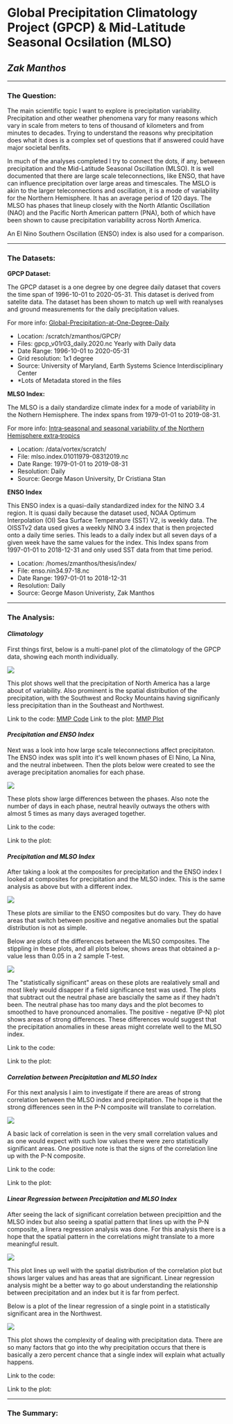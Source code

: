# Global Precipitation Climatology Project (GPCP) & Mid-Latitude Seasonal Ocsilation (MLSO)
## *Zak Manthos*
***
### The Question:
The main scientific topic I want to explore is precipitation variability. Precipitation and other weather phenomena vary for many reasons which vary in scale from meters to tens of thousand of kilometers and from minutes to decades. Trying to understand the reasons why precipitation does what it does is a complex set of questions that if answered could have major societal benfits.

In much of the analyses completed I try to connect the dots, if any, between precipitation and the Mid-Latitude Seasonal Oscillation (MLSO). It is well documented that there are large scale teleconnections, like ENSO, that have can influence precipitation over large areas and timescales. The MSLO is akin to the larger teleconnections and oscillation, it is a mode of variability for the Northern Hemisphere. It has an average period of 120 days. The MLSO has phases that lineup closely with the North Atlantic Oscillation (NAO) and the Pacific North American pattern (PNA), both of which have been shown to cause precipitation variability across North America.

An El Nino Southern Oscillation (ENSO) index is also used for a comparison.

***

### The Datasets:
**GPCP Dataset:**

The GPCP dataset is a one degree by one degree daily dataset that covers the time span of 1996-10-01 to 2020-05-31. This dataset is derived from satelite data. The dataset has been shown to match up well with reanalyses and ground measurements for the daily precipitation values. 

For more info: [Global-Precipitation-at-One-Degree-Daily](https://journals.ametsoc.org/jhm/article/2/1/36/4943/Global-Precipitation-at-One-Degree-Daily)
    
 - Location: /scratch/zmanthos/GPCP/
 - Files: gpcp_v01r03_daily.2020.nc  Yearly with Daily data
 - Date Range: 1996-10-01 to 2020-05-31
 - Grid resolution: 1x1 degree
 - Source: University of Maryland, Earth Systems Science Interdisciplinary Center
 - *Lots of Metadata stored in the files
    
**MLSO Index:**

The MLSO is a daily standardize climate index for a mode of variability in the Nothern Hemisphere. The index spans from 1979-01-01 to 2019-08-31.

For more info: [Intra‑seasonal and seasonal variability of the Northern Hemisphere extra‑tropics](https://doi.org/10.1007/s00382-019-04827-9)

 - Location: /data/vortex/scratch/
 - File: mlso.index.01011979-08312019.nc
 - Date Range: 1979-01-01 to 2019-08-31
 - Resolution: Daily
 - Source: George Mason University, Dr Cristiana Stan

**ENSO Index**

This ENSO index is a quasi-daily standardized index for the NINO 3.4 region. It is quasi daily because the dataset used, NOAA Optimum Interpolation (OI) Sea Surface Temperature (SST) V2, is weekly data. The OISSTv2 data used gives a weekly NINO 3.4 index that is then projected onto a daily time series. This leads to a daily index but all seven days of a given week have the same values for the index. This Index spans from 1997-01-01 to 2018-12-31 and only used SST data from that time period.

 - Location: /homes/zmanthos/thesis/index/
 - File: enso.nin34.97-18.nc
 - Date Range: 1997-01-01 to 2018-12-31
 - Resolution: Daily
 - Source: George Mason Univeristy, Zak Manthos

***

### The Analysis:

#### ***Climatology***

First things first, below is a multi-panel plot of the climatology of the GPCP data, showing each month individually.

![](climatology.png)

This plot shows well that the precipitation of North America has a large about of variability. Also prominent is the spatial distribution of the precipitation, with the Southwest and Rocky Mountains having significanly less precipitation than in the Southeast and Northwest.

Link to the code: [MMP Code](https://github.com/manthoszh/CLIM-680/blob/master/HW2.multipanelplot.ipynb)
Link to the plot: [MMP Plot]()

#### ***Precipitation and ENSO Index***

Next was a look into how large scale teleconnections affect precipitaton. The ENSO index was split into it's well known phases of El Nino, La Nina, and the neutral inbetween. Then the plots below were created to see the average precipitation anomalies for each phase.

![](enso.compos.png)

These plots show large differences between the phases. Also note the number of days in each phase, neutral heavily outways the others with almost 5 times as many days averaged together.

Link to the code: []()

Link to the plot: []()

#### ***Precipitation and MLSO Index***

After taking a look at the composites for precipitation and the ENSO index I looked at composites for precipitation and the MLSO index. This is the same analysis as above but with a different index.

![](mlso.compos.png)

These plots are similiar to the ENSO composites but do vary. They do have areas that switch between positive and negative anomalies but the spatial distribution is not as simple.

Below are plots of the differences between the MLSO composites. The stippling in these plots, and all plots below, shows areas that obtained a p-value less than 0.05 in a 2 sample T-test. 

![](mlso.diffs.png)

The "statistically significant" areas on these plots are realatively small and most likely would disapper if a field significance test was used. The plots that subtract out the neutral phase are bascially the same as  if they hadn't been. The neutral phase has too many days and the plot becomes to smoothed to have pronounced anomalies. The positive - negative (P-N) plot shows areas of strong differences. These differences would suggest that the precipitation anomalies in these areas might correlate well to the MLSO index. 

Link to the code: []()

Link to the plot: []()

#### ***Correlation between Precipitation and MLSO Index***

For this next analysis I aim to investigate if there are areas of strong correlation between the MLSO index and precipitation. The hope is that the strong differences seen in the P-N composite will translate to correlation.

![](gpcp.mlso.corr.png)

A basic lack of correlation is seen in the very small correlation values and as one would expect with such low values there were zero statistically significant areas. One positive note is that the signs of the correlation line up with the P-N composite.

Link to the code: []()

Link to the plot: []()

#### ***Linear Regression between Precipitation and MLSO Index***

After seeing the lack of significant correlation between precipittion and the MLSO index but also seeing a spatial pattern that lines up with the P-N composite, a linera regression analysis was done. For this analysis there is a hope that the spatial pattern in the correlations might translate to a more meaningful result.

![](gpcp.mlso.regres.png)

This plot lines up well with the spatial distribution of the correlation plot but shows larger values and has areas that are significant. Linear regression analysis might be a better way to go about understanding the relationship between precipitation and an index but it is far from perfect.

Below is a plot of the linear regression of a single point in a statistically significant area in the Northwest.

![](single.regres.png)

This plot shows the complexity of dealing with precipitation data. There are so many factors that go into the why precipitation occurs that there is basically a zero percent chance that a single index will explain what actually happens.

Link to the code: []()

Link to the plot: []()

***

### The Summary:


